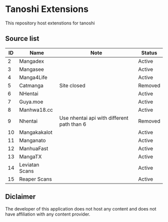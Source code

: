 # Tanoshi Extensions
This repository host extenstions for tanoshi

## Source list
| ID  | Name           | Note                                       | Status  |
|-----|----------------|--------------------------------------------|---------|
| 2   | Mangadex       |                                            | Active  |
| 3   | Mangasee       |                                            | Active  |
| 4   | Manga4Life     |                                            | Active  |
| 5   | Catmanga       | Site closed                                | Removed |
| 6   | NHentai        |                                            | Active  |
| 7   | Guya.moe       |                                            | Active  |
| 8   | Manhwa18.cc    |                                            | Active  |
| 9   | Nhentai        | Use nhentai api with different path than 6 | Removed |
| 10  | Mangakakalot   |                                            | Active  |
| 11  | Manganato      |                                            | Active  |
| 12  | ManhuaFast     |                                            | Active  |
| 13  | MangaTX        |                                            | Active  |
| 14  | Leviatan Scans |                                            | Active  |
| 15  | Reaper Scans   |                                            | Active  |


## Diclaimer
The developer of this application does not host any content and does not have affiliation with any content provider.
